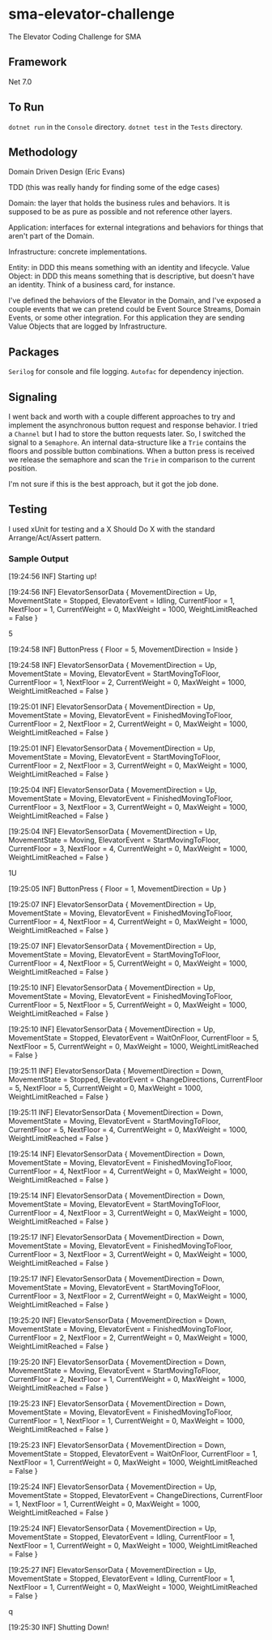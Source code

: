 # sma-elevator-challenge
The Elevator Coding Challenge for SMA

## Framework
Net 7.0

## To Run
`dotnet run` in the `Console` directory.
`dotnet test` in the `Tests` directory.

## Methodology
Domain Driven Design (Eric Evans)

TDD (this was really handy for finding some of the edge cases)

Domain: the layer that holds the business rules and behaviors. It is supposed to be as pure as possible and not reference other layers.

Application: interfaces for external integrations and behaviors for things that aren't part of the Domain.

Infrastructure: concrete implementations.

Entity: in DDD this means something with an identity and lifecycle.
Value Object: in DDD this means something that is descriptive, but doesn't have an identity. Think of a business card, for instance.

I've defined the behaviors of the Elevator in the Domain, and I've exposed a couple events that we can pretend could be Event Source Streams, Domain Events, or some other integration. For this application they are sending Value Objects that are logged by Infrastructure.

## Packages
`Serilog` for console and file logging.
`Autofac` for dependency injection.

## Signaling

I went back and worth with a couple different approaches to try and implement the asynchronous button request and response behavior. I tried a `Channel` but I had to store the button requests later. So, I switched the signal to a `Semaphore`. An internal data-structure like a `Trie` contains the floors and possible button combinations. When a button press is received we release the semaphore and scan the `Trie` in comparison to the current position.

I'm not sure if this is the best approach, but it got the job done.

## Testing

I used xUnit for testing and a X Should Do X with the standard Arrange/Act/Assert pattern.

### Sample Output
[19:24:56 INF] Starting up!

[19:24:56 INF] ElevatorSensorData { MovementDirection = Up, MovementState = Stopped, ElevatorEvent = Idling, CurrentFloor = 1, NextFloor = 1, CurrentWeight = 0, MaxWeight = 1000, WeightLimitReached = False }

5

[19:24:58 INF] ButtonPress { Floor = 5, MovementDirection = Inside }

[19:24:58 INF] ElevatorSensorData { MovementDirection = Up, MovementState = Moving, ElevatorEvent = StartMovingToFloor, CurrentFloor = 1, NextFloor = 2, CurrentWeight = 0, MaxWeight = 1000, WeightLimitReached = False }

[19:25:01 INF] ElevatorSensorData { MovementDirection = Up, MovementState = Moving, ElevatorEvent = FinishedMovingToFloor, CurrentFloor = 2, NextFloor = 2, CurrentWeight = 0, MaxWeight = 1000, WeightLimitReached = False }

[19:25:01 INF] ElevatorSensorData { MovementDirection = Up, MovementState = Moving, ElevatorEvent = StartMovingToFloor, CurrentFloor = 2, NextFloor = 3, CurrentWeight = 0, MaxWeight = 1000, WeightLimitReached = False }

[19:25:04 INF] ElevatorSensorData { MovementDirection = Up, MovementState = Moving, ElevatorEvent = FinishedMovingToFloor, CurrentFloor = 3, NextFloor = 3, CurrentWeight = 0, MaxWeight = 1000, WeightLimitReached = False }

[19:25:04 INF] ElevatorSensorData { MovementDirection = Up, MovementState = Moving, ElevatorEvent = StartMovingToFloor, CurrentFloor = 3, NextFloor = 4, CurrentWeight = 0, MaxWeight = 1000, WeightLimitReached = False }

1U

[19:25:05 INF] ButtonPress { Floor = 1, MovementDirection = Up }

[19:25:07 INF] ElevatorSensorData { MovementDirection = Up, MovementState = Moving, ElevatorEvent = FinishedMovingToFloor, CurrentFloor = 4, NextFloor = 4, CurrentWeight = 0, MaxWeight = 1000, WeightLimitReached = False }

[19:25:07 INF] ElevatorSensorData { MovementDirection = Up, MovementState = Moving, ElevatorEvent = StartMovingToFloor, CurrentFloor = 4, NextFloor = 5, CurrentWeight = 0, MaxWeight = 1000, WeightLimitReached = False }

[19:25:10 INF] ElevatorSensorData { MovementDirection = Up, MovementState = Moving, ElevatorEvent = FinishedMovingToFloor, CurrentFloor = 5, NextFloor = 5, CurrentWeight = 0, MaxWeight = 1000, WeightLimitReached = False }

[19:25:10 INF] ElevatorSensorData { MovementDirection = Up, MovementState = Stopped, ElevatorEvent = WaitOnFloor, CurrentFloor = 5, NextFloor = 5, CurrentWeight = 0, MaxWeight = 1000, WeightLimitReached = False }

[19:25:11 INF] ElevatorSensorData { MovementDirection = Down, MovementState = Stopped, ElevatorEvent = ChangeDirections, CurrentFloor = 5, NextFloor = 5, CurrentWeight = 0, MaxWeight = 1000, WeightLimitReached = False }

[19:25:11 INF] ElevatorSensorData { MovementDirection = Down, MovementState = Moving, ElevatorEvent = StartMovingToFloor, CurrentFloor = 5, NextFloor = 4, CurrentWeight = 0, MaxWeight = 1000, WeightLimitReached = False }

[19:25:14 INF] ElevatorSensorData { MovementDirection = Down, MovementState = Moving, ElevatorEvent = FinishedMovingToFloor, CurrentFloor = 4, NextFloor = 4, CurrentWeight = 0, MaxWeight = 1000, WeightLimitReached = False }

[19:25:14 INF] ElevatorSensorData { MovementDirection = Down, MovementState = Moving, ElevatorEvent = StartMovingToFloor, CurrentFloor = 4, NextFloor = 3, CurrentWeight = 0, MaxWeight = 1000, WeightLimitReached = False }

[19:25:17 INF] ElevatorSensorData { MovementDirection = Down, MovementState = Moving, ElevatorEvent = FinishedMovingToFloor, CurrentFloor = 3, NextFloor = 3, CurrentWeight = 0, MaxWeight = 1000, WeightLimitReached = False }

[19:25:17 INF] ElevatorSensorData { MovementDirection = Down, MovementState = Moving, ElevatorEvent = StartMovingToFloor, CurrentFloor = 3, NextFloor = 2, CurrentWeight = 0, MaxWeight = 1000, WeightLimitReached = False }

[19:25:20 INF] ElevatorSensorData { MovementDirection = Down, MovementState = Moving, ElevatorEvent = FinishedMovingToFloor, CurrentFloor = 2, NextFloor = 2, CurrentWeight = 0, MaxWeight = 1000, WeightLimitReached = False }

[19:25:20 INF] ElevatorSensorData { MovementDirection = Down, MovementState = Moving, ElevatorEvent = StartMovingToFloor, CurrentFloor = 2, NextFloor = 1, CurrentWeight = 0, MaxWeight = 1000, WeightLimitReached = False }

[19:25:23 INF] ElevatorSensorData { MovementDirection = Down, MovementState = Moving, ElevatorEvent = FinishedMovingToFloor, CurrentFloor = 1, NextFloor = 1, CurrentWeight = 0, MaxWeight = 1000, WeightLimitReached = False }

[19:25:23 INF] ElevatorSensorData { MovementDirection = Down, MovementState = Stopped, ElevatorEvent = WaitOnFloor, CurrentFloor = 1, NextFloor = 1, CurrentWeight = 0, MaxWeight = 1000, WeightLimitReached = False }

[19:25:24 INF] ElevatorSensorData { MovementDirection = Up, MovementState = Stopped, ElevatorEvent = ChangeDirections, CurrentFloor = 1, NextFloor = 1, CurrentWeight = 0, MaxWeight = 1000, WeightLimitReached = False }

[19:25:24 INF] ElevatorSensorData { MovementDirection = Up, MovementState = Stopped, ElevatorEvent = Idling, CurrentFloor = 1, NextFloor = 1, CurrentWeight = 0, MaxWeight = 1000, WeightLimitReached = False }

[19:25:27 INF] ElevatorSensorData { MovementDirection = Up, MovementState = Stopped, ElevatorEvent = Idling, CurrentFloor = 1, NextFloor = 1, CurrentWeight = 0, MaxWeight = 1000, WeightLimitReached = False }

q

[19:25:30 INF] Shutting Down!
